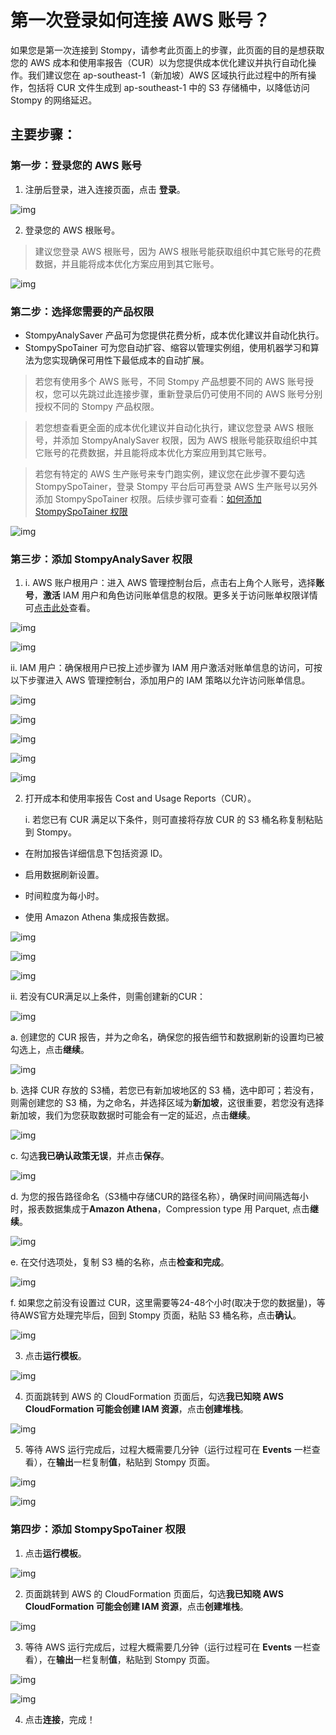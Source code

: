 # 第一次登录如何连接 AWS 账号？

如果您是第一次连接到 Stompy，请参考此页面上的步骤，此页面的目的是想获取您的 AWS 成本和使用率报告（CUR）以为您提供成本优化建议并执行自动化操作。我们建议您在 ap-southeast-1（新加坡）AWS 区域执行此过程中的所有操作，包括将 CUR 文件生成到 ap-southeast-1 中的 S3 存储桶中，以降低访问 Stompy 的网络延迟。

## 主要步骤：

### 第一步：登录您的 AWS 账号

1. 注册后登录，进入连接页面，点击 **登录**。

![img](/_images/aws-login.png)

2. 登录您的 AWS 根账号。

> 建议您登录 AWS 根账号，因为 AWS 根账号能获取组织中其它账号的花费数据，并且能将成本优化方案应用到其它账号。

![img](/_images/aws-root-login.png)



### 第二步：选择您需要的产品权限

* StompyAnalySaver 产品可为您提供花费分析，成本优化建议并自动化执行。
* StompySpoTainer 可为您自动扩容、缩容以管理实例组，使用机器学习和算法为您实现确保可用性下最低成本的自动扩展。

> 若您有使用多个 AWS 账号，不同 Stompy 产品想要不同的 AWS 账号授权，您可以先跳过此连接步骤，重新登录后仍可使用不同的 AWS 账号分别授权不同的 Stompy 产品权限。

> 若您想查看更全面的成本优化建议并自动化执行，建议您登录 AWS 根账号，并添加 StompyAnalySaver 权限，因为 AWS 根账号能获取组织中其它账号的花费数据，并且能将成本优化方案应用到其它账号。

> 若您有特定的 AWS 生产账号来专门跑实例，建议您在此步骤不要勾选 StompySpoTainer，登录 Stompy 平台后可再登录 AWS 生产账号以另外添加 StompySpoTainer 权限。后续步骤可查看：[如何添加 StompySpoTainer 权限](connect-aws-account.md?id=第四步：添加-stompyspotainer-权限)

![img](/_images/aws-stompy-step2.png)



### 第三步：添加 StompyAnalySaver 权限

1. i. AWS 账户根用户：进入 AWS 管理控制台后，点击右上角个人账号，选择**账号**，**激活** IAM 用户和角色访问账单信息的权限。更多关于访问账单权限详情可[点击此处](https://docs.aws.amazon.com/awsaccountbilling/latest/aboutv2/control-access-billing.html#ControllingAccessWebsite-Activate)查看。

![img](/_images/aws-my-account.png)

![img](/_images/aws-activate-iam-access.png)

  ii. IAM 用户：确保根用户已按上述步骤为 IAM 用户激活对账单信息的访问，可按以下步骤进入 AWS 管理控制台，添加用户的 IAM 策略以允许访问账单信息。

![img](./_images/IAM1.png)

![img](./_images/IAM2.png)

![img](./_images/IAM3.png)

![img](./_images/IAM4.png)

![img](./_images/IAM5.png)


2. 打开成本和使用率报告 Cost and Usage Reports（CUR）。

   i. 若您已有 CUR 满足以下条件，则可直接将存放 CUR 的 S3 桶名称复制粘贴到 Stompy。

- 在附加报告详细信息下包括资源 ID。

- 启用数据刷新设置。

- 时间粒度为每小时。

- 使用 Amazon Athena 集成报告数据。

![img](/_images/aws-cost-usage-report.png)

![img](/_images/aws-cost-usage-report-details.png)

![img](/_images/aws-stompy-step3.png)

   ii. 若没有CUR满足以上条件，则需创建新的CUR：

![img](/_images/aws-cost-usage-report-create.png)

a. 创建您的 CUR 报告，并为之命名，确保您的报告细节和数据刷新的设置均已被勾选上，点击**继续**。

![img](/_images/aws-cost-usage-report-create-step.png)

b. 选择 CUR 存放的 S3桶，若您已有新加坡地区的 S3 桶，选中即可；若没有，则需创建您的 S3 桶，为之命名，并选择区域为**新加坡**，这很重要，若您没有选择新加坡，我们为您获取数据时可能会有一定的延迟，点击**继续**。

![img](/_images/aws-cost-usage-report-create-s3.png)

c. 勾选**我已确认政策无误**，并点击**保存**。

![img](/_images/aws-cost-usage-report-create-save.png)

d. 为您的报告路径命名（S3桶中存储CUR的路径名称），确保时间间隔选每小时，报表数据集成于**Amazon Athena**，Compression type 用 Parquet, 点击**继续**。

![img](/_images/aws-cost-usage-report-do.png)

e. 在交付选项处，复制 S3 桶的名称，点击**检查和完成**。

![img](/_images/aws-cost-usage-report-complete.png)

f. 如果您之前没有设置过 CUR，这里需要等24-48个小时(取决于您的数据量)，等待AWS官方处理完毕后，回到 Stompy 页面，粘贴 S3 桶名称，点击**确认**。

![img](/_images/aws-stompy-step3-run.png)

3. 点击**运行模板**。

![img](/_images/aws-stompy-step3-run.png)

4. 页面跳转到 AWS 的 CloudFormation 页面后，勾选**我已知晓 AWS CloudFormation 可能会创建 IAM 资源**，点击**创建堆栈**。

![img](/_images/aws-cloudformation-create.png)

5. 等待 AWS 运行完成后，过程大概需要几分钟（运行过程可在 **Events** 一栏查看），在**输出**一栏复制**值**，粘贴到 Stompy 页面。

![img](/_images/aws-cloudformation-status.png)

![img](/_images/aws-stompy-step3-arn.png)

### 第四步：添加 StompySpoTainer 权限

1.  点击**运行模板**。

![img](/_images/aws-stompy-step4-run.png)

2. 页面跳转到 AWS 的 CloudFormation 页面后，勾选**我已知晓 AWS CloudFormation 可能会创建 IAM 资源**，点击**创建堆栈**。

![img](/_images/aws-cloudformation-create.png)

3. 等待 AWS 运行完成后，过程大概需要几分钟（运行过程可在 **Events** 一栏查看），在**输出**一栏复制**值**，粘贴到 Stompy 页面。

![img](/_images/aws-cloudformation-step4.png)

![img](/_images/aws-stompy-step4-connect.png)

4. 点击**连接**，完成！
